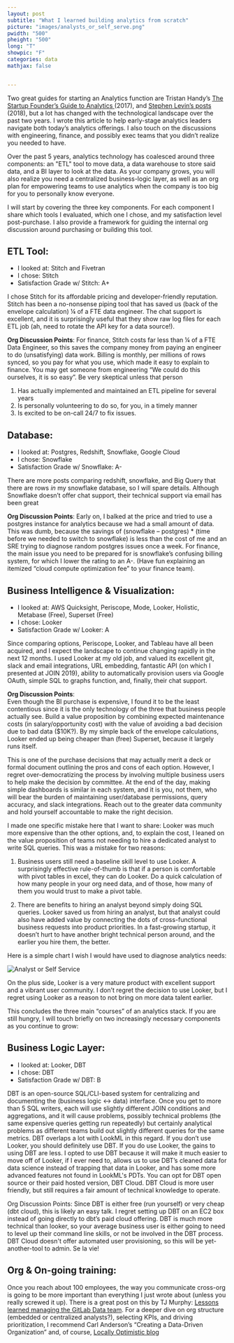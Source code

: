 ```yaml
---
layout: post
subtitle: "What I learned building analytics from scratch"
picture: "images/analysts_or_self_serve.png"
pwidth: "500"
pheight: "500"
long: "T"
showpic: "F"
categories: data
mathjax: false


---
```





Two great guides for starting an Analytics function are Tristan Handy’s [The Startup Founder’s Guide to Analytics ](https://thinkgrowth.org/the-startup-founders-guide-to-analytics-1d2176f20ac1) (2017), and [Stephen Levin’s posts](https://www.stephenlevin.co/category/analytics/) (2018), but a lot has changed with the technological landscape over the past two years. I wrote this article to help early-stage analytics leaders navigate both today’s analytics offerings. I also touch on the discussions with engineering, finance, and possibly exec teams that you didn’t realize you needed to have.

Over the past 5 years, analytics technology has coalesced around three components: an "ETL" tool to move data, a data warehouse to store said data, and a BI layer to look at the data. As your company grows, you will also realize you need a centralized business-logic layer, as well as an org plan for empowering teams to use analytics when the company is too big for you to personally know everyone.

I will start by covering the three key components. For each component I share which tools I evaluated, which one I chose, and my satisfaction level post-purchase. I also provide a framework for guiding the internal org discussion around purchasing or building this tool.

## ETL Tool:
- I looked at: Stitch and Fivetran
- I chose: Stitch
- Satisfaction Grade w/ Stitch: A+

I chose Stitch for its affordable pricing and developer-friendly reputation. Stitch has been a no-nonsense piping tool that has saved us (back of the envelope calculation) ¼ of a FTE data engineer. The chat support is excellent, and it is surprisingly useful that they show raw log files for each ETL job (ah, need to rotate the API key for a data source!).

**Org Discussion Points**: For finance, Stitch costs far less than ¼ of a FTE Data Engineer, so this saves the company money from paying an engineer to do (unsatisfying) data work. Billing is monthly, per millions of rows synced, so you pay for what you use, which made it easy to explain to finance. You may get someone from engineering “We could do this ourselves, it is so easy”. Be very skeptical unless that person 

1. Has actually implemented and maintained an ETL pipeline for several years
2. Is personally volunteering to do so, for you, in a timely manner
3. Is excited to be on-call 24/7 to fix issues.

## Database:

- I looked at: Postgres, Redshift, Snowflake, Google Cloud
- I chose: Snowflake
- Satisfaction Grade w/ Snowflake: A-

There are more posts comparing redshift, snowflake, and Big Query that there are rows *in* my snowflake database, so I will spare details. Although Snowflake doesn’t offer chat support, their technical support via email has been great

**Org Discussion Points**: Early on, I balked at the price and tried to use a postgres instance for analytics because we had a small amount of data. This was dumb, because the savings of (snowflake – postgres) * (time before we needed to switch to snowflake) is less than the cost of me and an SRE trying to diagnose random postgres issues once a week. For finance, the main issue you need to be prepared for is snowflake’s confusing billing system, for which I lower the rating to an A-. (Have fun explaining an itemized “cloud compute optimization fee” to your finance team).

## Business Intelligence & Visualization:

- I looked at: AWS Quicksight, Periscope, Mode, Looker, Holistic, Metabase (Free), Superset (Free)
- I chose: Looker  
- Satisfaction Grade w/ Looker: A

Since comparing options, Periscope, Looker, and Tableau have all been acquired, and I expect the landscape to continue changing rapidly in the next 12 months. I used Looker at my old job, and valued its excellent git, slack and email integrations, URL embedding, fantastic API (on which I presented at JOIN 2019), ability to automatically provision users via Google OAuth, simple SQL to graphs function, and, finally, their chat support. 

**Org Discussion Points**:  
Even though the BI purchase is expensive, I found it to be the least contentious since it is the only technology of the three that business people actually see. Build a value proposition by combining expected maintenance costs (in salary/opportunity cost) with the value of avoiding a bad decision due to bad data ($10K?). By my simple back of the envelope calculations, Looker ended up being cheaper than (free) Superset, because it largely runs itself. 

This is one of the purchase decisions that may actually merit a deck or formal document outlining the pros and cons of each option. However, I regret over-democratizing the process by involving multiple business users to help make the decision by committee. At the end of the day, making simple dashboards is similar in each system, and it is you, not them, who will bear the burden of maintaining user/database permissions, query accuracy, and slack integrations. Reach out to the greater data community and hold yourself accountable to make the right decision.

I made one specific mistake here that I want to share: Looker was much more expensive than the other options, and, to explain the cost, I leaned on the value proposition of teams not needing to hire a dedicated analyst to write SQL queries. This was a mistake for two reasons:

1.  Business users still need a baseline skill level to use Looker. A surprisingly effective rule-of-thumb is that if a person is comfortable with pivot tables in excel, they can do Looker. Do a quick calculation of how many people in your org need data, and of those, how many of them you would trust to make a pivot table.

2. There are benefits to hiring an analyst beyond simply doing SQL queries. Looker saved us from hiring an analyst, but that analyst could also have added value by connecting the dots of cross-functional business requests into product priorities. In a fast-growing startup, it doesn’t hurt to have another bright technical person around, and the earlier you hire them, the better.

Here is a simple chart I wish I would have used to diagnose analytics needs:

![Analyst or Self Service](https://nelsonauner.com/images/analysts_or_self_serve.png)

On the plus side, Looker is a very mature product with excellent support and a vibrant user community. I don’t regret the decision to use Looker, but I regret using Looker as a reason to not bring on more data talent earlier.

This concludes the three main “courses” of an analytics stack. If you are still hungry, I will touch briefly on two increasingly necessary components as you continue to grow:

## Business Logic Layer:  
- I looked at: Looker, DBT
- I chose: DBT
- Satisfaction Grade w/ DBT: B

DBT is an open-source SQL/CLI-based system for centralizing and documenting the (business logic <-> data) interface. Once you get to more than 5 SQL writers, each will use slightly different JOIN conditions and aggregations, and it will cause problems, possibly technical problems (the same expensive queries getting run repeatedly) but certainly analytical problems as different teams build out slightly different queries for the same metrics. DBT overlaps a lot with LookML in this regard. If you don’t use Looker, you should definitely use DBT. If you do use Looker, the gains to using DBT are less. I opted to use DBT because it will make it much easier to move off of Looker, if I ever need to, allows us to use DBT’s cleaned data for data science instead of trapping that data in Looker, and has some more advanced features not found in LookML's PDTs. You can opt for DBT open source or their paid hosted version, DBT Cloud. DBT Cloud is more user friendly, but still requires a fair amount of technical knowledge to operate.

Org Discussion Points: Since DBT is either free (run yourself) or very cheap (dbt cloud), this is likely an easy talk. I regret setting up DBT on an EC2 box instead of going directly to dbt’s paid cloud offering. DBT is much more technical than looker, so your average business user is either going to need to level up their command line skills, or not be involved in the DBT process. DBT Cloud doesn't offer automated user provisioning, so this will be yet-another-tool to admin. Se la vie!

## Org & On-going training:

Once you reach about 100 employees, the way you communicate cross-org is going to be more important than everything I just wrote about (unless you really screwed it up). There is a great post on this by TJ Murphy: [Lessons learned managing the GitLab Data team](https://about.gitlab.com/blog/2020/02/10/lessons-learned-as-data-team-manager/). For a deeper dive on org structure (embedded or centralized analysts?), selecting KPIs, and driving prioritization, I recommend Carl Anderson’s “Creating a Data-Driven Organization” and, of course, [Locally Optimistic blog](https://www.locallyoptimistic.com/)
